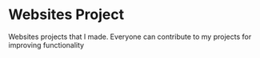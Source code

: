 # Websites Project

Websites projects that I made. Everyone can contribute to my projects for improving functionality 